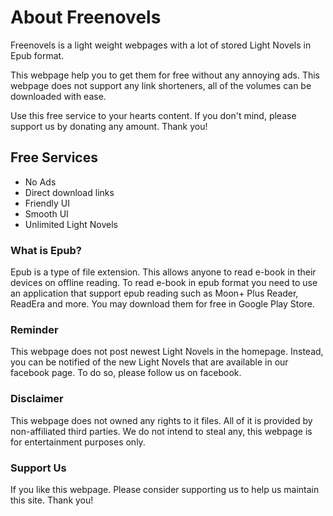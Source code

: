 # About Freenovels
Freenovels is a light weight webpages with a lot of stored Light Novels in Epub format.

This webpage help you to get them for free without any annoying ads. This webpage does not support any link shorteners, all of the volumes can be downloaded with ease.

Use this free service to your hearts content. If you don't mind, please support us by donating any amount. Thank you!

## Free Services
- No Ads
- Direct download links
- Friendly UI
- Smooth UI
- Unlimited Light Novels

### What is Epub?
Epub is a type of file extension. This allows anyone to read e-book in their devices on offline reading. To read e-book in epub format you need to use an application that support epub reading such as Moon+ Plus Reader, ReadEra and more. You may download them for free in Google Play Store.

### Reminder
This webpage does not post newest Light Novels in the homepage. Instead, you can be notified of the new Light Novels that are available in our facebook page. To do so, please follow us on facebook.

### Disclaimer
This webpage does not owned any rights to it files. All of it is provided by non-affiliated third parties. We do not intend to steal any, this webpage is for entertainment purposes only.

### Support Us
If you like this webpage. Please consider supporting us to help us maintain this site. Thank you!
